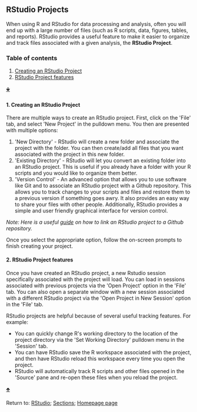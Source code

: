 ## RStudio Projects

When using R and RStudio for data processing and analysis, often you will end up with a large number of files (such as R scripts, data, figures, tables, and reports). RStudio provides a useful feature to make it easier to organize and track files associated with a given analysis, the __RStudio Project__.

<a name="TOC"></a>
### Table of contents
1. <a href="#S01">Creating an RStudio Project</a>
2. <a href="#S02">RStudio Project features</a>

<a href="#END">&#129147;</a>

<a name="S01"></a>
#### 1. Creating an RStudio Project

There are multiple ways to create an RStudio project. First, click on the 'File' tab, and select 'New Project' in the pulldown menu. You then are presented with multiple options:

1. 'New Directory' - RStudio will create a new folder and associate the project with the folder. You can then create/add all files that you want associated with the project in this new folder.
2. 'Existing Directory' - RStudio will let you convert an existing folder into an RStudio project. This is useful if you already have a folder with your R scripts and you would like to organize them better.
3. 'Version Control' - An advanced option that allows you to use software like Git and to associate an RStudio project with a Github repository. This allows you to track changes to your scripts and files and restore them to a previous version if something goes awry. It also provides an easy way to share your files with other people. Additionally, RStudio provides a simple and user friendly graphical interface for version control.

*Note: Here is a useful [guide](https://happygitwithr.com/rstudio-git-github.html) on how to link an RStudio project to a Github repository.*

Once you select the appropriate option, follow the on-screen prompts to finish creating your project.

<a name="S02"></a>
#### 2. RStudio Project features

Once you have created an RStudio project, a new Rstudio session specifically associated with the project will load. You can load in sessions associated with previous projects via the 'Open Project' option in the 'File' tab. You can also open a separate window with a new session associated with a different RStudio project via the 'Open Project in New Session' option in the 'File' tab.

RStudio projects are helpful because of several useful tracking features. For example:

* You can quickly change R's working directory to the location of the project directory via the 'Set Working Directory' pulldown menu in the 'Session' tab.
* You can have RStudio save the R workspace associated with the project, and then have RStudio reload this workspace every time you open the project.
* RStudio will automatically track R scripts and other files opened in the 'Source' pane and re-open these files when you reload the project.

<a href="#TOC">&#129145;</a>

<a name="END"></a>
Return to:
[RStudio](C02_P000_RStudio.md);
[Sections](C00_P002_Chapters.md);
[Homepage page](https://rettopnivek.github.io/R_training/)


